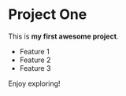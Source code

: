 # Project One

This is **my first awesome project**.

- Feature 1
- Feature 2
- Feature 3

Enjoy exploring!
